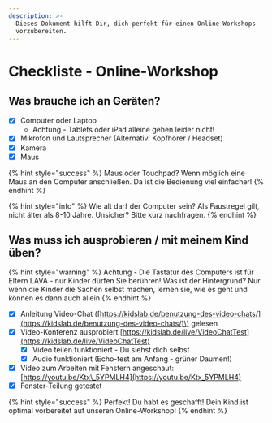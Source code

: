 ```yaml
---
description: >-
  Dieses Dokument hilft Dir, dich perfekt für einen Online-Workshops
  vorzubereiten.
---
```


# Checkliste - Online-Workshop

## Was brauche ich an Geräten?

* [x] Computer oder Laptop
  * Achtung - Tablets oder iPad alleine gehen leider nicht!
* [x] Mikrofon und Lautsprecher \(Alternativ: Kopfhörer / Headset\)
* [x] Kamera
* [x] Maus 

{% hint style="success" %}
Maus oder Touchpad? Wenn möglich eine Maus an den Computer anschließen. Da ist die Bedienung viel einfacher!
{% endhint %}

{% hint style="info" %}
Wie alt darf der Computer sein? Als Faustregel gilt, nicht älter als 8-10 Jahre. Unsicher? Bitte kurz nachfragen.
{% endhint %}

## Was muss ich ausprobieren / mit meinem Kind üben?

{% hint style="warning" %}
Achtung - Die Tastatur des Computers ist für Eltern LAVA - nur Kinder dürfen Sie berühren! Was ist der Hintergrund? Nur wenn die Kinder die Sachen selbst machen, lernen sie, wie es geht und können es dann auch allein
{% endhint %}

* [x] Anleitung Video-Chat \([https://kidslab.de/benutzung-des-video-chats/](https://kidslab.de/benutzung-des-video-chats/)\) gelesen
* [x] Video-Konferenz ausprobiert [https://kidslab.de/live/VideoChatTest](https://kidslab.de/live/VideoChatTest)
  * [x] Video teilen funktioniert - Du siehst dich selbst 
  * [x] Audio funktioniert \(Echo-test am Anfang - grüner Daumen!\)
* [x] Video zum Arbeiten mit Fenstern angeschaut: [https://youtu.be/Ktx\_5YPMLH4](https://youtu.be/Ktx_5YPMLH4)
* [x] Fenster-Teilung getestet

{% hint style="success" %}
Perfekt! Du habt es geschafft! Dein Kind ist optimal vorbereitet auf unseren Online-Workshop!
{% endhint %}

